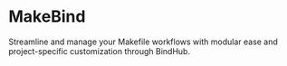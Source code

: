 # MakeBind
Streamline and manage your Makefile workflows with modular ease and project-specific customization through BindHub.
